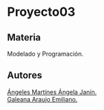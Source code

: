 Proyecto03
=============================

Materia
------------------------------
Modelado y Programación.

Autores
------------------------------
[Ángeles Martínes Ángela Janín.](https://github.com/AngelaJanin)  
[Galeana Araujo Emiliano.](https://github.com/mildewyPrawn)


